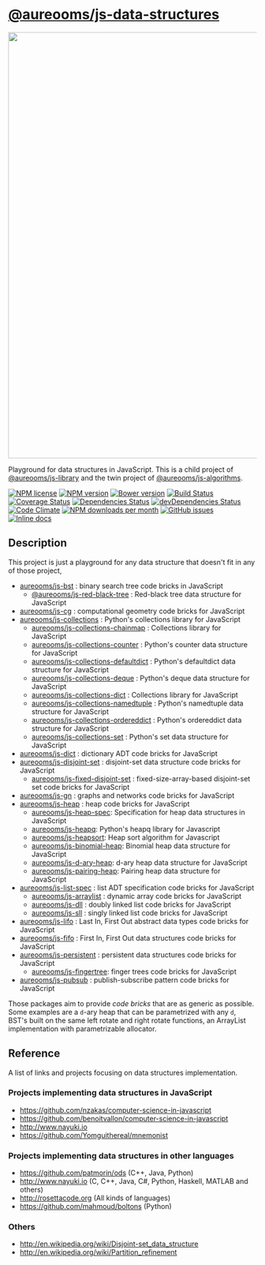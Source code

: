 [@aureooms/js-data-structures](http://aureooms.github.io/js-data-structures)
==

<img src="https://cdn.rawgit.com/aureooms/js-data-structures/master/media/sketch.png" width="864">

Playground for data structures in JavaScript.
This is a child project of [@aureooms/js-library](https://github.com/aureooms/js-library)
and
the twin project of [@aureooms/js-algorithms](https://github.com/aureooms/js-algorithms).

[![NPM license](http://img.shields.io/npm/l/aureooms-js-data-structures.svg?style=flat)](https://raw.githubusercontent.com/aureooms/js-data-structures/master/LICENSE)
[![NPM version](http://img.shields.io/npm/v/aureooms-js-data-structures.svg?style=flat)](https://www.npmjs.org/package/aureooms-js-data-structures)
[![Bower version](http://img.shields.io/bower/v/aureooms-js-data-structures.svg?style=flat)](http://bower.io/search/?q=aureooms-js-data-structures)
[![Build Status](http://img.shields.io/travis/aureooms/js-data-structures.svg?style=flat)](https://travis-ci.org/aureooms/js-data-structures)
[![Coverage Status](http://img.shields.io/coveralls/aureooms/js-data-structures.svg?style=flat)](https://coveralls.io/r/aureooms/js-data-structures)
[![Dependencies Status](http://img.shields.io/david/aureooms/js-data-structures.svg?style=flat)](https://david-dm.org/aureooms/js-data-structures#info=dependencies)
[![devDependencies Status](http://img.shields.io/david/dev/aureooms/js-data-structures.svg?style=flat)](https://david-dm.org/aureooms/js-data-structures#info=devDependencies)
[![Code Climate](http://img.shields.io/codeclimate/github/aureooms/js-data-structures.svg?style=flat)](https://codeclimate.com/github/aureooms/js-data-structures)
[![NPM downloads per month](http://img.shields.io/npm/dm/aureooms-js-data-structures.svg?style=flat)](https://www.npmjs.org/package/aureooms-js-data-structures)
[![GitHub issues](http://img.shields.io/github/issues/aureooms/js-data-structures.svg?style=flat)](https://github.com/aureooms/js-data-structures/issues)
[![Inline docs](http://inch-ci.org/github/aureooms/js-data-structures.svg?branch=master&style=shields)](http://inch-ci.org/github/aureooms/js-data-structures)

## Description

This project is just a playground for any data structure
that doesn't fit in any of those project,

  - [aureooms/js-bst](https://github.com/aureooms/js-bst) : binary search tree code bricks in JavaScript
    - [@aureooms/js-red-black-tree](https://github.com/aureooms/js-red-black-tree) : Red-black tree data structure for JavaScript
  - [aureooms/js-cg](https://github.com/aureooms/js-cg) : computational geometry code bricks for JavaScript
  - [aureooms/js-collections](https://github.com/aureooms/js-collections) :  Python's collections library for JavaScript
    - [aureooms/js-collections-chainmap](https://github.com/aureooms/js-collections-chainmap) :  Collections library for JavaScript
    - [aureooms/js-collections-counter](https://github.com/aureooms/js-collections-counter) :  Python's counter data structure for JavaScript
    - [aureooms/js-collections-defaultdict](https://github.com/aureooms/js-collections-defaultdict) :  Python's defaultdict data structure for JavaScript
    - [aureooms/js-collections-deque](https://github.com/aureooms/js-collections-deque) :  Python's deque data structure for JavaScript
    - [aureooms/js-collections-dict](https://github.com/aureooms/js-collections-dict) :  Collections library for JavaScript
    - [aureooms/js-collections-namedtuple](https://github.com/aureooms/js-collections-namedtuple) :  Python's namedtuple data structure for JavaScript
    - [aureooms/js-collections-ordereddict](https://github.com/aureooms/js-collections-ordereddict) :  Python's ordereddict data structure for JavaScript
    - [aureooms/js-collections-set](https://github.com/aureooms/js-collections-set) :  Python's set data structure for JavaScript
  - [aureooms/js-dict](https://github.com/aureooms/js-dict) : dictionary ADT code bricks for JavaScript
  - [aureooms/js-disjoint-set](https://github.com/aureooms/js-disjoint-set) : disjoint-set data structure code bricks for JavaScript
    - [aureooms/js-fixed-disjoint-set](https://github.com/aureooms/js-fixed-disjoint-set) : fixed-size-array-based disjoint-set set code bricks for JavaScript
  - [aureooms/js-gn](https://github.com/aureooms/js-gn) : graphs and networks code bricks for JavaScript
  - [aureooms/js-heap](https://github.com/aureooms/js-heap) : heap code bricks for JavaScript
    - [aureooms/js-heap-spec](https://github.com/aureooms/js-heap-spec): Specification for heap data structures in JavaScript
    - [aureooms/js-heapq](https://github.com/aureooms/js-heapq): Python's heapq library for Javascript
    - [aureooms/js-heapsort](https://github.com/aureooms/js-heapsort): Heap sort algorithm for Javascript
    - [aureooms/js-binomial-heap](https://github.com/aureooms/js-binomial-heap): Binomial heap data structure for JavaScript
    - [aureooms/js-d-ary-heap](https://github.com/aureooms/js-d-ary-heap): d-ary heap data structure for JavaScript
    - [aureooms/js-pairing-heap](https://github.com/aureooms/js-pairing-heap): Pairing heap data structure for JavaScript
  - [aureooms/js-list-spec](https://github.com/aureooms/js-list-spec) : list ADT specification code bricks for JavaScript
    - [aureooms/js-arraylist](https://github.com/aureooms/js-arraylist) : dynamic array code bricks for JavaScript
    - [aureooms/js-dll](https://github.com/aureooms/js-dll) : doubly linked list code bricks for JavaScript
    - [aureooms/js-sll](https://github.com/aureooms/js-sll) : singly linked list code bricks for JavaScript
  - [aureooms/js-lifo](https://github.com/aureooms/js-lifo) : Last In, First Out abstract data types code bricks for JavaScript
  - [aureooms/js-fifo](https://github.com/aureooms/js-fifo) : First In, First Out data structures code bricks for JavaScript
  - [aureooms/js-persistent](https://github.com/aureooms/js-persistent) : persistent data structures code bricks for JavaScript
    - [aureooms/js-fingertree](https://github.com/aureooms/js-fingertree): finger trees code bricks for JavaScript
  - [aureooms/js-pubsub](https://github.com/aureooms/js-pubsub) : publish-subscribe pattern code bricks for JavaScript

Those packages aim to provide *code bricks* that are as generic as possible.
Some examples are a `d`-ary heap that can be parametrized with any `d`, BST's
built on the same left rotate and right rotate functions, an ArrayList
implementation with parametrizable allocator.

## Reference

A list of links and projects focusing on data structures implementation.

### Projects implementing data structures in JavaScript

  - https://github.com/nzakas/computer-science-in-javascript
  - https://github.com/benoitvallon/computer-science-in-javascript
  - http://www.nayuki.io
  - https://github.com/Yomguithereal/mnemonist

### Projects implementing data structures in other languages

  - https://github.com/patmorin/ods (C++, Java, Python)
  - http://www.nayuki.io (C, C++, Java, C#, Python, Haskell, MATLAB and others)
  - http://rosettacode.org (All kinds of languages)
  - https://github.com/mahmoud/boltons (Python)

### Others

  - http://en.wikipedia.org/wiki/Disjoint-set_data_structure
  - http://en.wikipedia.org/wiki/Partition_refinement
